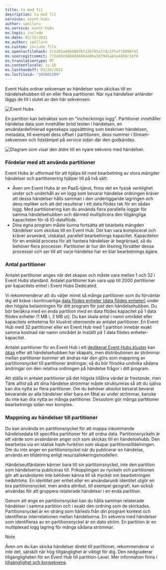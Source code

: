 ```yaml
---
title: ta med fil
description: ta med fil
services: event-hubs
author: spelluru
ms.service: event-hubs
ms.topic: include
ms.date: 03/15/2021
ms.author: spelluru
ms.custom: include file
ms.openlocfilehash: 2cb203a00bb00767126f95e1fdc2f5aff8990f01
ms.sourcegitcommit: 772eb9c6684dd4864e0ba507945a83e48b8c16f0
ms.translationtype: MT
ms.contentlocale: sv-SE
ms.lasthandoff: 03/20/2021
ms.locfileid: "103601289"
---
```

Event Hubs ordnar sekvenser av händelser som skickas till en händelsehubben till en eller flera partitioner. När nya händelser anländer läggs de till i slutet av den här sekvensen. 

![Event Hubs](./media/event-hubs-partitions/multiple-partitions.png)

En partition kan betraktas som en "inchecknings logg". Partitioner innehåller händelse data som innehåller bröd texten i händelsen, en användardefinierad egenskaps uppsättning som beskriver händelsen, metadata, till exempel dess offset i partitionen, dess nummer i Stream-sekvensen och tidstämpel på service sidan där den godkändes.

![Diagram som visar den äldre till en nyare sekvens med händelser.](./media/event-hubs-partitions/partition.png)

### <a name="advantages-of-using-partitions"></a>Fördelar med att använda partitioner
Event Hubs är utformad för att hjälpa till med bearbetning av stora mängder händelser och partitionering hjälper till på två sätt:

- Även om Event Hubs är en PaaS-tjänst, finns det en fysisk verklighet under och underhåll av en logg som bevarar händelse ordningen kräver att dessa händelser hålls samman i den underliggande lagringen och dess repliker och att det resulterar i ett data flödes tak för en sådan logg. Med partitionering kan du använda flera parallella loggar för samma händelsehubben och därmed multiplicera den tillgängliga kapaciteten för rå IO-dataflöde.
- Dina egna program måste kunna fortsätta att bearbeta mängden händelser som skickas till en Event Hub. Det kan vara komplicerat och kräver avsevärd, utskalad, parallell bearbetnings kapacitet. Kapaciteten för en enskild process för att hantera händelser är begränsad, så du behöver flera processer. Partitioner är hur din lösning försätter dessa processer och ser till att varje händelse har en klar bearbetnings ägare. 

### <a name="number-of-partitions"></a>Antal partitioner
Antalet partitioner anges när det skapas och måste vara mellan 1 och 32 i Event Hubs standard. Antalet partitioner kan vara upp till 2000 partitioner per kapacitets enhet i Event Hubs Dedicated. 

Vi rekommenderar att du väljer minst så många partitioner som du förväntar dig att kräva i kontinuerliga [data flödes enheter (data flödes enheter)](../articles/event-hubs/event-hubs-faq.md#what-are-event-hubs-throughput-units) under den högsta belastningen för ditt program för just den händelsehubben. Du bör beräkna med en enda partition med en data flödes kapacitet på 1 data flödes enheter (1 MB i, 2 MB ut). Du kan skala antal i namn området eller kapacitets enheterna för klustret oberoende av antalet partitioner. En Event Hub med 32 partitioner eller en Event Hub med 1 partition innebär exakt samma kostnad när namn området är inställt på 1 data flödes enheter-kapacitet. 

Antalet partitioner för en Event Hub i ett [dedikerat Event Hubs kluster](../articles/event-hubs/event-hubs-dedicated-overview.md) kan [ökas](../articles/event-hubs/dynamically-add-partitions.md) efter att händelsehubben har skapats, men distributionen av strömmar mellan partitioner kommer att ändras när den görs som mappning av partitionsnyckel till partitioner ändringar, så du bör försöka undvika sådana ändringar om den relativa ordningen på händelse frågor i ditt program.

Att ställa in antalet partitioner på det högsta tillåtna värdet är frestande, men Tänk alltid på att dina händelse strömmar måste struktureras så att du själva kan dra nytta av flera partitioner. Om du behöver absolut bevarat bevarat bevarande av alla händelser eller bara en fåtal av under strömmar, kanske du inte kan dra nytta av många partitioner. Dessutom gör många partitioner bearbetnings sidan mer komplex. 


### <a name="mapping-of-events-to-partitions"></a>Mappning av händelser till partitioner
Du kan använda en partitionsnyckel för att mappa inkommande händelsedata till specifika partitioner för att ordna data. Partitionsnyckeln är ett värde som avsändaren anger och som skickas till en händelsehubb. Den bearbetas via en statisk hash-funktion som skapar partitionstilldelningen. Om du inte anger en partitionsnyckel när du publicerar en händelse, används en tilldelning enligt resursallokeringsmodellen.

Händelseutfärdaren känner bara till sin partitionsnyckel, inte den partition som händelserna publiceras till. Frikopplingen av nyckeln och partitionen gör att avsändaren inte behöver känna till så mycket om bearbetningen nedströms. En identitet per enhet eller en användarunik identitet utgör en bra partitionsnyckel, men andra attribut, till exempel geografi, kan också användas för att gruppera relaterade händelser i en enda partition.

Genom att ange en partitionsnyckel kan du hålla samman relaterade händelser i samma partition och i exakt den ordning som de skickades. Partitionsnyckel är en sträng som härleds från din program kontext och identifierar interrelationen mellan händelserna. En sekvens med händelser som identifieras av en partitionsnyckel är en *data ström*. En partition är en multiplexad logg lagring för många sådana strömmar. 

> [!NOTE]
> Även om du kan skicka händelser direkt till partitioner, rekommenderar vi inte det, särskilt när hög tillgänglighet är viktigt för dig. Den nedgraderar tillgängligheten för en Event Hub till partition-Level. Mer information finns i [tillgänglighet och konsekvens](../articles/event-hubs/event-hubs-availability-and-consistency.md).

